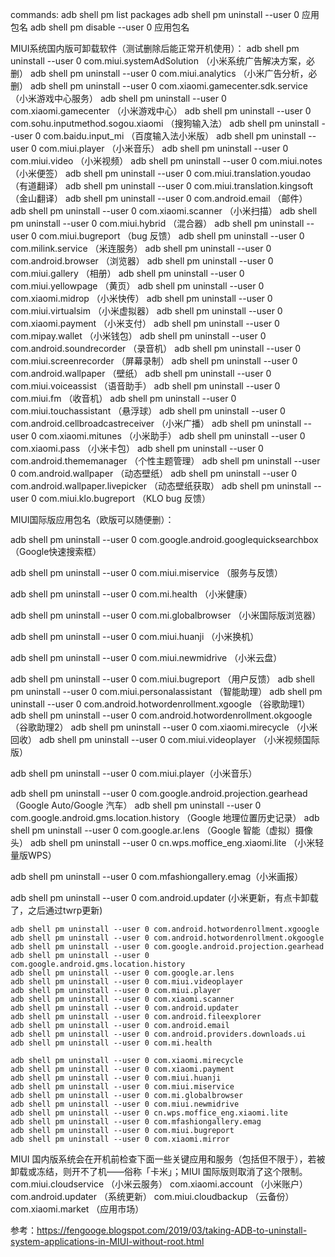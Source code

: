 commands:
adb shell pm list packages
adb shell pm uninstall --user 0 应用包名
adb shell pm disable --user 0 应用包名

MIUI系统国内版可卸载软件（测试删除后能正常开机使用）：
adb shell pm uninstall --user 0 com.miui.systemAdSolution  （小米系统广告解决方案，必删）
adb shell pm uninstall --user 0 com.miui.analytics  （小米广告分析，必删）
adb shell pm uninstall --user 0 com.xiaomi.gamecenter.sdk.service  （小米游戏中心服务）
adb shell pm uninstall --user 0 com.xiaomi.gamecenter  （小米游戏中心）
adb shell pm uninstall --user 0 com.sohu.inputmethod.sogou.xiaomi  （搜狗输入法）
adb shell pm uninstall --user 0 com.baidu.input_mi （百度输入法小米版）
adb shell pm uninstall --user 0 com.miui.player  （小米音乐）
adb shell pm uninstall --user 0 com.miui.video  （小米视频）
adb shell pm uninstall --user 0 com.miui.notes  （小米便签）
adb shell pm uninstall --user 0 com.miui.translation.youdao  （有道翻译）
adb shell pm uninstall --user 0 com.miui.translation.kingsoft  （金山翻译）
adb shell pm uninstall --user 0 com.android.email  （邮件）
adb shell pm uninstall --user 0 com.xiaomi.scanner  （小米扫描）
adb shell pm uninstall --user 0 com.miui.hybrid  （混合器）
adb shell pm uninstall --user 0 com.miui.bugreport  （bug 反馈）
adb shell pm uninstall --user 0 com.milink.service  （米连服务）
adb shell pm uninstall --user 0 com.android.browser  （浏览器）
adb shell pm uninstall --user 0 com.miui.gallery  （相册）
adb shell pm uninstall --user 0 com.miui.yellowpage  （黄页）
adb shell pm uninstall --user 0 com.xiaomi.midrop  （小米快传）
adb shell pm uninstall --user 0 com.miui.virtualsim  （小米虚拟器）
adb shell pm uninstall --user 0 com.xiaomi.payment  （小米支付）
adb shell pm uninstall --user 0 com.mipay.wallet  （小米钱包）
adb shell pm uninstall --user 0 com.android.soundrecorder  （录音机）
adb shell pm uninstall --user 0 com.miui.screenrecorder  （屏幕录制）
adb shell pm uninstall --user 0 com.android.wallpaper  （壁纸）
adb shell pm uninstall --user 0 com.miui.voiceassist  （语音助手）
adb shell pm uninstall --user 0 com.miui.fm  （收音机）
adb shell pm uninstall --user 0 com.miui.touchassistant  （悬浮球）
adb shell pm uninstall --user 0 com.android.cellbroadcastreceiver  （小米广播）
adb shell pm uninstall --user 0 com.xiaomi.mitunes  （小米助手）
adb shell pm uninstall --user 0 com.xiaomi.pass  （小米卡包）
adb shell pm uninstall --user 0 com.android.thememanager  （个性主题管理）
adb shell pm uninstall --user 0 com.android.wallpaper  （动态壁纸）
adb shell pm uninstall --user 0 com.android.wallpaper.livepicker  （动态壁纸获取）
adb shell pm uninstall --user 0 com.miui.klo.bugreport  （KLO bug 反馈）

MIUI国际版应用包名（欧版可以随便删）：

adb shell pm uninstall --user 0 com.google.android.googlequicksearchbox （Google快速搜索框）

adb shell pm uninstall --user 0 com.miui.miservice  （服务与反馈）

adb shell pm uninstall --user 0 com.mi.health   （小米健康）

adb shell pm uninstall --user 0 com.mi.globalbrowser    （小米国际版浏览器）

adb shell pm uninstall --user 0 com.miui.huanji （小米换机）

adb shell pm uninstall --user 0 com.miui.newmidrive （小米云盘）

adb shell pm uninstall --user 0 com.miui.bugreport  （用户反馈）
adb shell pm uninstall --user 0 com.miui.personalassistant  （智能助理）
adb shell pm uninstall --user 0 com.android.hotwordenrollment.xgoogle   （谷歌助理1）
adb shell pm uninstall --user 0 com.android.hotwordenrollment.okgoogle  （谷歌助理2）
adb shell pm uninstall --user 0 com.xiaomi.mirecycle    （小米回收）
adb shell pm uninstall --user 0 com.miui.videoplayer    （小米视频国际版）

adb shell pm uninstall --user 0 com.miui.player（小米音乐）

adb shell pm uninstall --user 0 com.google.android.projection.gearhead  （Google Auto/Google 汽车）
adb shell pm uninstall --user 0 com.google.android.gms.location.history （Google 地理位置历史记录）
adb shell pm uninstall --user 0 com.google.ar.lens  （Google 智能（虚拟）摄像头）
adb shell pm uninstall --user 0 cn.wps.moffice_eng.xiaomi.lite  （小米轻量版WPS）

adb shell pm uninstall --user 0 com.mfashiongallery.emag（小米画报）

adb shell pm uninstall --user 0 com.android.updater (小米更新，有点卡卸载了，之后通过twrp更新)

```
adb shell pm uninstall --user 0 com.android.hotwordenrollment.xgoogle
adb shell pm uninstall --user 0 com.android.hotwordenrollment.okgoogle
adb shell pm uninstall --user 0 com.google.android.projection.gearhead
adb shell pm uninstall --user 0 com.google.android.gms.location.history
adb shell pm uninstall --user 0 com.google.ar.lens
adb shell pm uninstall --user 0 com.miui.videoplayer
adb shell pm uninstall --user 0 com.miui.player
adb shell pm uninstall --user 0 com.xiaomi.scanner
adb shell pm uninstall --user 0 com.android.updater
adb shell pm uninstall --user 0 com.android.fileexplorer
adb shell pm uninstall --user 0 com.android.email
adb shell pm uninstall --user 0 com.android.providers.downloads.ui
adb shell pm uninstall --user 0 com.mi.health

adb shell pm uninstall --user 0 com.xiaomi.mirecycle
adb shell pm uninstall --user 0 com.xiaomi.payment
adb shell pm uninstall --user 0 com.miui.huanji
adb shell pm uninstall --user 0 com.miui.miservice
adb shell pm uninstall --user 0 com.mi.globalbrowser
adb shell pm uninstall --user 0 com.miui.newmidrive
adb shell pm uninstall --user 0 cn.wps.moffice_eng.xiaomi.lite
adb shell pm uninstall --user 0 com.mfashiongallery.emag
adb shell pm uninstall --user 0 com.miui.bugreport
adb shell pm uninstall --user 0 com.xiaomi.mirror
```

MIUI 国内版系统会在开机前检查下面一些关键应用和服务（包括但不限于），若被卸载或冻结，则开不了机——俗称「卡米」；MIUI 国际版则取消了这个限制。
com.miui.cloudservice   （小米云服务）
com.xiaomi.account  （小米账户）
com.android.updater （系统更新）
com.miui.cloudbackup    （云备份）
com.xiaomi.market   （应用市场）

参考：https://fengooge.blogspot.com/2019/03/taking-ADB-to-uninstall-system-applications-in-MIUI-without-root.html